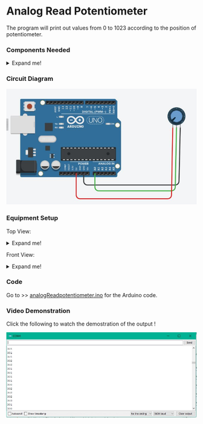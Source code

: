 # Analog Read Potentiometer

The program will print out values from 0 to 1023 according to the position of potentiometer.

### Components Needed

<details>
<summary>Expand me!</summary>
<br>
 
 1. Arduino Uno Board
 1. Jumper Wire
 1. Potentiometer (10k)
 
 </details>

### Circuit Diagram
![Circuit Diagram](https://github.com/AimanCheong/MCTE_4342_Embedded_System_Design/blob/main/Weekly%20Assessments%20and%20Exercises/Week%205/Exercise%201/Circuit%20Diagram.JPG)

### Equipment Setup
Top View:

<details>
<summary>Expand me!</summary>
<br>
  
![Top View](https://github.com/AimanCheong/MCTE_4342_Embedded_System_Design/blob/main/Weekly%20Assessments%20and%20Exercises/Week%205/Exercise%201/Equipment%20Setup%20Top.jpeg)

 </details>

Front View:

<details>
<summary>Expand me!</summary>
<br>
  
![Front View](https://github.com/AimanCheong/MCTE_4342_Embedded_System_Design/blob/main/Weekly%20Assessments%20and%20Exercises/Week%205/Exercise%201/Equipment%20Setup%20Front.jpeg)

 </details>

### Code
Go to >> [analogReadpotentiometer.ino](https://github.com/AimanCheong/MCTE_4342_Embedded_System_Design/blob/main/Weekly%20Assessments%20and%20Exercises/Week%205/Exercise%201/analogReadpotentiometer.inoo) for the Arduino code.

### Video Demonstration
Click the following to watch the demostration of the output !

[![Video_Demostration](https://github.com/AimanCheong/MCTE_4342_Embedded_System_Design/blob/main/Weekly%20Assessments%20and%20Exercises/Week%205/Exercise%201/Outcome.JPG)](https://youtu.be/UCcK2rp9c2Y)

